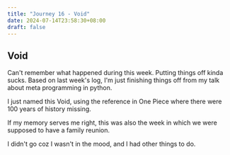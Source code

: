 ```yaml
---
title: "Journey 16 - Void"
date: 2024-07-14T23:58:30+08:00
draft: false
---
```



## Void


Can't remember what happened during this week. Putting things off kinda sucks. Based on last week's
log, I'm just finishing things off from my talk about meta programming in python.

I just named this Void, using the reference in One Piece where there were 100 years of history
missing.


If my memory serves me right, this was also the week in which we were supposed to have a family
reunion.

I didn't go coz I wasn't in the mood, and I had other things to do.
